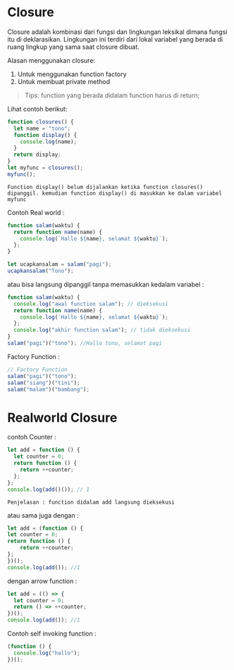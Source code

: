 # Closure

Closure adalah kombinasi dari fungsi dan lingkungan leksikal dimana fungsi itu di deklarasikan. Lingkungan ini terdiri dari lokal variabel yang berada di ruang lingkup yang sama saat closure dibuat.

Alasan menggunakan closure: 
1. Untuk menggunakan function factory
2. Untuk membuat private method

> Tips: function yang berada didalam function harus di return;

Lihat contoh berikut:

```js
function closures() {
  let name = "tono";
  function display() {
    console.log(name);
  }
  return display;
}
let myfunc = closures();
myfunc();
```

` Function display() belum dijalankan ketika function closures() dipanggil. kemudian function display() di masukkan ke dalam variabel myfunc `

Contoh Real world :
```js
function salam(waktu) {
  return function name(name) {
    console.log(`Hallo ${name}, selamat ${waktu}`);
  };
}

let ucapkansalam = salam("pagi");
ucapkansalam("Tono");
```
atau bisa langsung dipanggil tanpa memasukkan kedalam variabel :
```js
function salam(waktu) {
  console.log("awal function salam"); // dieksekusi
  return function name(name) {
    console.log(`Hallo ${name}, selamat ${waktu}`);
  };
  console.log("akhir function salam"); // tidak dieksekusi
}
salam("pagi")("tono"); //Hallo tono, selamat pagi
```
Factory Function : 
```js
// Factory Function
salam("pagi")("tono");
salam("siang")("tini");
salam("malam")("bambang");
```

# Realworld Closure

contoh Counter :

```js
let add = function () {
  let counter = 0;
  return function () {
    return ++counter;
  };
};
console.log(add()()); // 1
```
`Penjelasan : function didalam add langsung dieksekusi`

atau sama juga dengan :

```js
let add = (function () {
let counter = 0;
return function () {
    return ++counter;
};
})();
console.log(add()); //1
```

dengan arrow function : 

```js
let add = (() => {
  let counter = 0;
  return () => ++counter;
})();
console.log(add()); //1 
```

Contoh self invoking function :
```js
(function () {
  console.log("hallo");
})();
```
